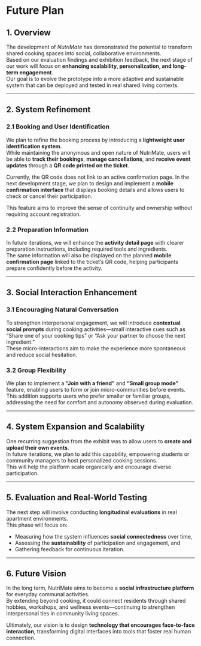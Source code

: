 # Future Plan

## 1. Overview

The development of *NutriMate* has demonstrated the potential to transform shared cooking spaces into social, collaborative environments.  
Based on our evaluation findings and exhibition feedback, the next stage of our work will focus on **enhancing scalability, personalization, and long-term engagement**.  
Our goal is to evolve the prototype into a more adaptive and sustainable system that can be deployed and tested in real shared living contexts.

---

## 2. System Refinement

### 2.1 Booking and User Identification

We plan to refine the booking process by introducing a **lightweight user identification system**.  
While maintaining the anonymous and open nature of NutriMate, users will be able to **track their bookings**, **manage cancellations**, and **receive event updates** through a **QR code printed on the ticket**.  

Currently, the QR code does not link to an active confirmation page. In the next development stage, we plan to design and implement a **mobile confirmation interface** that displays booking details and allows users to check or cancel their participation.  

This feature aims to improve the sense of continuity and ownership without requiring account registration.

### 2.2 Preparation Information

In future iterations, we will enhance the **activity detail page** with clearer preparation instructions, including required tools and ingredients.  
The same information will also be displayed on the planned **mobile confirmation page** linked to the ticket’s QR code, helping participants prepare confidently before the activity.

---

## 3. Social Interaction Enhancement

### 3.1 Encouraging Natural Conversation

To strengthen interpersonal engagement, we will introduce **contextual social prompts** during cooking activities—small interactive cues such as “Share one of your cooking tips” or “Ask your partner to choose the next ingredient.”  
These micro-interactions aim to make the experience more spontaneous and reduce social hesitation.

### 3.2 Group Flexibility

We plan to implement a **“Join with a friend”** and **“Small group mode”** feature, enabling users to form or join micro-communities before events.  
This addition supports users who prefer smaller or familiar groups, addressing the need for comfort and autonomy observed during evaluation.

---

## 4. System Expansion and Scalability

One recurring suggestion from the exhibit was to allow users to **create and upload their own events**.  
In future iterations, we plan to add this capability, empowering students or community managers to host personalized cooking sessions.  
This will help the platform scale organically and encourage diverse participation.

---

## 5. Evaluation and Real-World Testing

The next step will involve conducting **longitudinal evaluations** in real apartment environments.  
This phase will focus on:

- Measuring how the system influences **social connectedness** over time,
- Assessing the **sustainability** of participation and engagement, and  
- Gathering feedback for continuous iteration.

---

## 6. Future Vision

In the long term, NutriMate aims to become a **social infrastructure platform** for everyday communal activities.  
By extending beyond cooking, it could connect residents through shared hobbies, workshops, and wellness events—continuing to strengthen interpersonal ties in community living spaces.  

Ultimately, our vision is to design **technology that encourages face-to-face interaction**, transforming digital interfaces into tools that foster real human connection.
